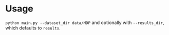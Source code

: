 # Usage

<code>python main.py --dataset_dir data/MDP</code> and optionally with <code>--results_dir</code>, which defaults to <code>results</code>.
